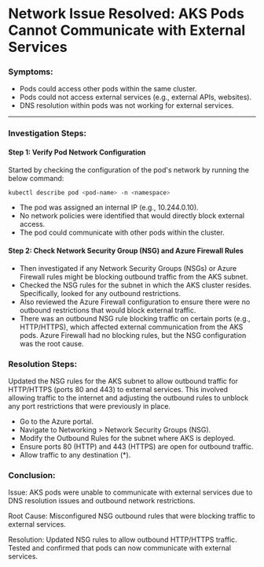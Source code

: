 # Network Issue Resolved: AKS Pods Cannot Communicate with External Services

### **Symptoms:**
- Pods could access other pods within the same cluster.
- Pods could not access external services (e.g., external APIs, websites).
- DNS resolution within pods was not working for external services.

---

### **Investigation Steps:**

#### **Step 1: Verify Pod Network Configuration**

Started by checking the configuration of the pod's network by running the below command:

```bash
kubectl describe pod <pod-name> -n <namespace>
```

* The pod was assigned an internal IP (e.g., 10.244.0.10).
* No network policies were identified that would directly block external access.
* The pod could communicate with other pods within the cluster.

#### **Step 2: Check Network Security Group (NSG) and Azure Firewall Rules**
* Then investigated if any Network Security Groups (NSGs) or Azure Firewall rules might be blocking outbound traffic from the AKS subnet.
* Checked the NSG rules for the subnet in which the AKS cluster resides. Specifically, looked for any outbound restrictions.
* Also reviewed the Azure Firewall configuration to ensure there were no outbound restrictions that would block external traffic.
* There was an outbound NSG rule blocking traffic on certain ports (e.g., HTTP/HTTPS), which affected external communication from the AKS pods.
Azure Firewall had no blocking rules, but the NSG configuration was the root cause.


### **Resolution Steps:**

Updated the NSG rules for the AKS subnet to allow outbound traffic for HTTP/HTTPS (ports 80 and 443) to external services. This involved allowing traffic to the internet and adjusting the outbound rules to unblock any port restrictions that were previously in place.

* Go to the Azure portal.
* Navigate to Networking > Network Security Groups (NSG).
* Modify the Outbound Rules for the subnet where AKS is deployed.
* Ensure ports 80 (HTTP) and 443 (HTTPS) are open for outbound traffic.
* Allow traffic to any destination (*).


### **Conclusion:**
Issue: AKS pods were unable to communicate with external services due to DNS resolution issues and outbound network restrictions.

Root Cause: Misconfigured NSG outbound rules that were blocking traffic to external services.

Resolution: Updated NSG rules to allow outbound HTTP/HTTPS traffic. Tested and confirmed that pods can now communicate with external services.

